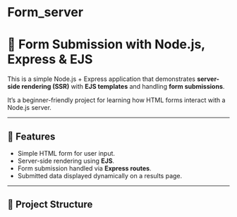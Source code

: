 # Form_server
# 🚀 Form Submission with Node.js, Express & EJS

This is a simple Node.js + Express application that demonstrates **server-side rendering (SSR)** with **EJS templates** and handling **form submissions**.

It’s a beginner-friendly project for learning how HTML forms interact with a Node.js server.

---

## 📌 Features
- Simple HTML form for user input.
- Server-side rendering using **EJS**.
- Form submission handled via **Express routes**.
- Submitted data displayed dynamically on a results page.

---

## 📂 Project Structure
